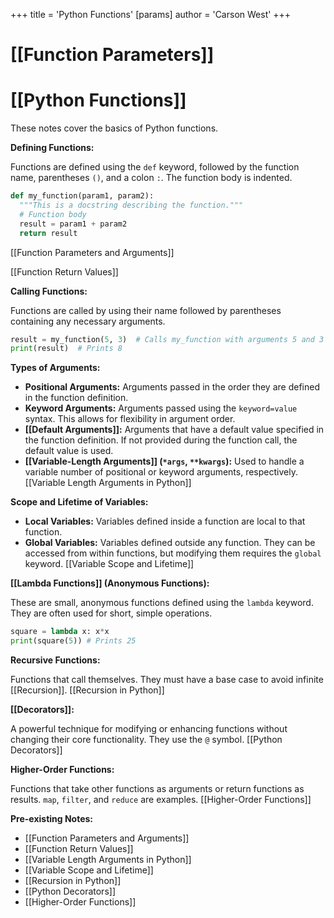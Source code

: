 +++
 title = 'Python Functions'
[params]
	author = 'Carson West'
+++
# [[Function Parameters]]
# [[Python Functions]] 
These notes cover the basics of Python functions.

**Defining Functions:**

Functions are defined using the `def` keyword, followed by the function name, parentheses `()`, and a colon `:`.  The function body is indented.

```python
def my_function(param1, param2):
  """This is a docstring describing the function."""
  # Function body
  result = param1 + param2
  return result

```

[[Function Parameters and Arguments]]

[[Function Return Values]]

**Calling Functions:**

Functions are called by using their name followed by parentheses containing any necessary arguments.

```python
result = my_function(5, 3)  # Calls my_function with arguments 5 and 3
print(result)  # Prints 8
```

**Types of Arguments:**

* **Positional Arguments:** Arguments passed in the order they are defined in the function definition.
* **Keyword Arguments:** Arguments passed using the `keyword=value` syntax.  This allows for flexibility in argument order.
* **[[Default Arguments]]:** Arguments that have a default value specified in the function definition.  If not provided during the function call, the default value is used.
* **[[Variable-Length Arguments]] (`*args`, `**kwargs`):**  Used to handle a variable number of positional or keyword arguments, respectively. [[Variable Length Arguments in Python]]


**Scope and Lifetime of Variables:**

* **Local Variables:** Variables defined inside a function are local to that function.
* **Global Variables:** Variables defined outside any function.  They can be accessed from within functions, but modifying them requires the `global` keyword. [[Variable Scope and Lifetime]]


**[[Lambda Functions]] (Anonymous Functions):**

These are small, anonymous functions defined using the `lambda` keyword. They are often used for short, simple operations.

```python
square = lambda x: x*x
print(square(5)) # Prints 25
```

**Recursive Functions:**

Functions that call themselves.  They must have a base case to avoid infinite [[Recursion]]. [[Recursion in Python]]


**[[Decorators]]:**

A powerful technique for modifying or enhancing functions without changing their core functionality.  They use the `@` symbol. [[Python Decorators]]

**Higher-Order Functions:**

Functions that take other functions as arguments or return functions as results.  `map`, `filter`, and `reduce` are examples. [[Higher-Order Functions]]


**Pre-existing Notes:**

* [[Function Parameters and Arguments]]
* [[Function Return Values]]
* [[Variable Length Arguments in Python]]
* [[Variable Scope and Lifetime]]
* [[Recursion in Python]]
* [[Python Decorators]]
* [[Higher-Order Functions]]

